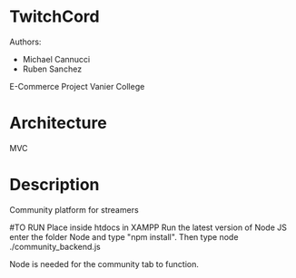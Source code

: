 
# TwitchCord
Authors:
* Michael Cannucci
* Ruben Sanchez

E-Commerce Project 
Vanier College

# Architecture
MVC

# Description
Community platform for streamers


#TO RUN
Place inside htdocs in XAMPP
Run the latest version of Node JS enter the folder
Node and type "npm install". Then type node ./community_backend.js


Node is needed for the community tab to function.
